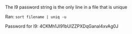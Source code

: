 The l9 password string is the only line in a file that is unique

Ran: 
`sort filename | uniq -u`

Password for l9:
4CKMh1JI91bUIZZPXDqGanal4xvAg0J
